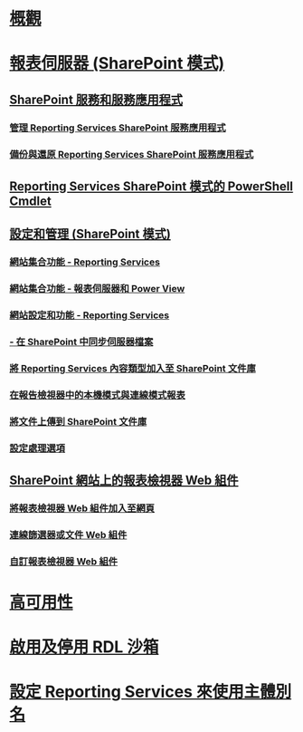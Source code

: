 # [概觀](reporting-services-report-server.md)  
# [報表伺服器 (SharePoint 模式)](reporting-services-report-server-sharepoint-mode.md)  
## [SharePoint 服務和服務應用程式](reporting-services-sharepoint-service-and-service-applications.md)  
### [管理 Reporting Services SharePoint 服務應用程式](manage-a-reporting-services-sharepoint-service-application.md)  
### [備份與還原 Reporting Services SharePoint 服務應用程式](backup-and-restore-reporting-services-sharepoint-service-applications.md)  
## [Reporting Services SharePoint 模式的 PowerShell Cmdlet](powershell-cmdlets-for-reporting-services-sharepoint-mode.md)  
## [設定和管理 (SharePoint 模式)](configuration-and-administration-of-a-report-server.md)  
### [網站集合功能 - Reporting Services](site-collection-features-reporting-services.md)  
### [網站集合功能 - 報表伺服器和 Power View](site-collection-features-report-server-and-power-view.md)  
### [網站設定和功能 - Reporting Services](site-settings-and-features-reporting-services.md)  
### [ - 在 SharePoint 中同步伺服器檔案](activate-the-report-server-file-sync-feature-in-sharepoint-ca.md)  
### [將 Reporting Services 內容類型加入至 SharePoint 文件庫](add-reporting-services-content-types-to-a-sharepoint-library.md)  
### [在報告檢視器中的本機模式與連線模式報表](local-mode-vs-connected-mode-reports-in-the-report-viewer.md)  
### [將文件上傳到 SharePoint 文件庫](upload-documents-to-a-sharepoint-library-reporting-services-in-sharepoint-mode.md)  
### [設定處理選項](set-processing-options-reporting-services-in-sharepoint-integrated-mode.md)  
## [SharePoint 網站上的報表檢視器 Web 組件](report-viewer-web-part-on-a-sharepoint-site.md)  
### [將報表檢視器 Web 組件加入至網頁](add-the-report-viewer-web-part-to-a-web-page.md)  
### [連線篩選器或文件 Web 組件](connect-filter-or-documents-web-part-sharepoint-integrated-mode.md)  
### [自訂報表檢視器 Web 組件](customize-the-report-viewer-web-part.md)  
# [高可用性](high-availability-reporting-services.md)  
# [啟用及停用 RDL 沙箱](enable-and-disable-rdl-sandboxing.md)  
# [設定 Reporting Services 來使用主體別名](configure-reporting-services-to-use-a-subject-alternative-name.md)  
